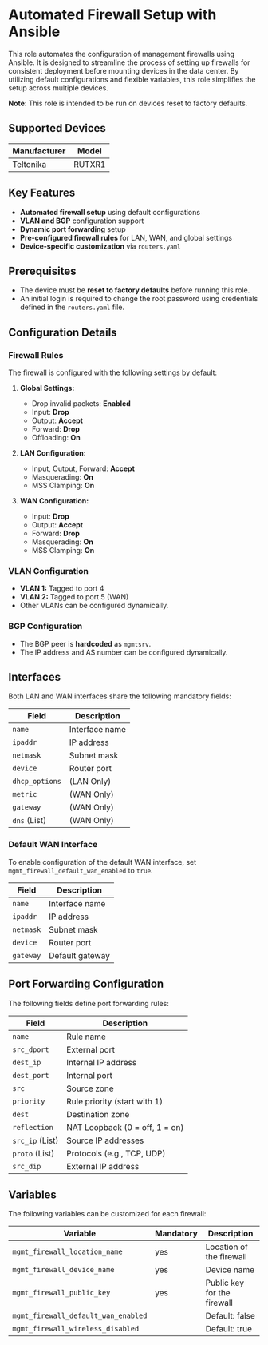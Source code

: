 # Automated Firewall Setup with Ansible

This role automates the configuration of management firewalls using Ansible. It is designed to streamline the process of setting up firewalls for consistent deployment before mounting devices in the data center. By utilizing default configurations and flexible variables, this role simplifies the setup across multiple devices.

**Note**: This role is intended to be run on devices reset to factory defaults.

## Supported Devices

| Manufacturer | Model  |
| ------------ | ------ |
| Teltonika    | RUTXR1 |

## Key Features

- **Automated firewall setup** using default configurations
- **VLAN and BGP** configuration support
- **Dynamic port forwarding** setup
- **Pre-configured firewall rules** for LAN, WAN, and global settings
- **Device-specific customization** via `routers.yaml`

## Prerequisites

- The device must be **reset to factory defaults** before running this role.
- An initial login is required to change the root password using credentials defined in the `routers.yaml` file.

## Configuration Details

### Firewall Rules

The firewall is configured with the following settings by default:

1. **Global Settings:**

   - Drop invalid packets: **Enabled**
   - Input: **Drop**
   - Output: **Accept**
   - Forward: **Drop**
   - Offloading: **On**

2. **LAN Configuration:**

   - Input, Output, Forward: **Accept**
   - Masquerading: **On**
   - MSS Clamping: **On**

3. **WAN Configuration:**
   - Input: **Drop**
   - Output: **Accept**
   - Forward: **Drop**
   - Masquerading: **On**
   - MSS Clamping: **On**

### VLAN Configuration

- **VLAN 1:** Tagged to port 4
- **VLAN 2:** Tagged to port 5 (WAN)
- Other VLANs can be configured dynamically.

### BGP Configuration

- The BGP peer is **hardcoded** as `mgmtsrv`.
- The IP address and AS number can be configured dynamically.

## Interfaces

Both LAN and WAN interfaces share the following mandatory fields:

| Field          | Description    |
| -------------- | -------------- |
| `name`         | Interface name |
| `ipaddr`       | IP address     |
| `netmask`      | Subnet mask    |
| `device`       | Router port    |
| `dhcp_options` | (LAN Only)     |
| `metric`       | (WAN Only)     |
| `gateway`      | (WAN Only)     |
| `dns` (List)   | (WAN Only)     |

### Default WAN Interface

To enable configuration of the default WAN interface, set `mgmt_firewall_default_wan_enabled` to `true`.

| Field     | Description     |
| --------- | --------------- |
| `name`    | Interface name  |
| `ipaddr`  | IP address      |
| `netmask` | Subnet mask     |
| `device`  | Router port     |
| `gateway` | Default gateway |

## Port Forwarding Configuration

The following fields define port forwarding rules:

| Field           | Description                    |
| --------------- | ------------------------------ |
| `name`          | Rule name                      |
| `src_dport`     | External port                  |
| `dest_ip`       | Internal IP address            |
| `dest_port`     | Internal port                  |
| `src`           | Source zone                    |
| `priority`      | Rule priority (start with 1)   |
| `dest`          | Destination zone               |
| `reflection`    | NAT Loopback (0 = off, 1 = on) |
| `src_ip` (List) | Source IP addresses            |
| `proto` (List)  | Protocols (e.g., TCP, UDP)     |
| `src_dip`       | External IP address            |

## Variables

The following variables can be customized for each firewall:

| Variable                            | Mandatory | Description                 |
| ----------------------------------- | --------- | --------------------------- |
| `mgmt_firewall_location_name`       | yes       | Location of the firewall    |
| `mgmt_firewall_device_name`         | yes       | Device name                 |
| `mgmt_firewall_public_key`          | yes       | Public key for the firewall |
| `mgmt_firewall_default_wan_enabled` |           | Default: false              |
| `mgmt_firewall_wireless_disabled`   |           | Default: true               |
